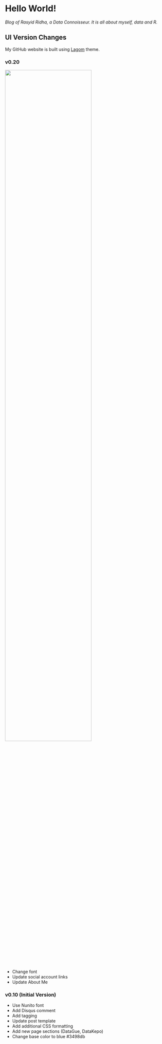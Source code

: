 # Hello World!

*Blog of Rasyid Ridha, a Data Connoisseur. It is all about myself, data and R.*

## UI Version Changes

My GitHub website is built using [Lagom](https://github.com/swanson/lagom) theme.

### v0.20

<img src="https://github.com/rasyidstat/rasyidstat.github.io/blob/master/images/version/rasyidridha.com-v0.2.png?raw=true" width=75%>

* Change font
* Update social account links
* Update About Me

### v0.10 (Initial Version)

* Use Nunito font
* Add Disqus comment
* Add tagging
* Update post template
* Add additional CSS formatting
* Add new page sections (DataGue, DataKepo)
* Change base color to blue #3498db
